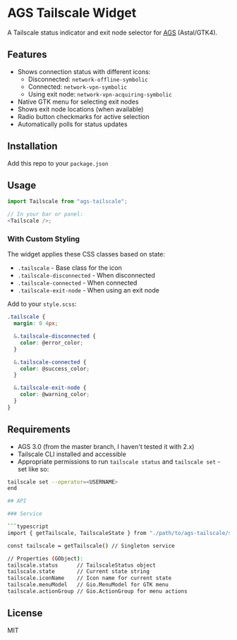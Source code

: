 # AGS Tailscale Widget

A Tailscale status indicator and exit node selector for [AGS](https://github.com/Aylur/ags) (Astal/GTK4).

## Features

- Shows connection status with different icons:
  - Disconnected: `network-offline-symbolic`
  - Connected: `network-vpn-symbolic`
  - Using exit node: `network-vpn-acquiring-symbolic`
- Native GTK menu for selecting exit nodes
- Shows exit node locations (when available)
- Radio button checkmarks for active selection
- Automatically polls for status updates

## Installation

Add this repo to your `package.json`

## Usage

```typescript
import Tailscale from "ags-tailscale";

// In your bar or panel:
<Tailscale />;
```

### With Custom Styling

The widget applies these CSS classes based on state:

- `.tailscale` - Base class for the icon
- `.tailscale-disconnected` - When disconnected
- `.tailscale-connected` - When connected
- `.tailscale-exit-node` - When using an exit node

Add to your `style.scss`:

```scss
.tailscale {
  margin: 0 4px;

  &.tailscale-disconnected {
    color: @error_color;
  }

  &.tailscale-connected {
    color: @success_color;
  }

  &.tailscale-exit-node {
    color: @warning_color;
  }
}
```

## Requirements

- AGS 3.0 (from the master branch, I haven't tested it with 2.x)
- Tailscale CLI installed and accessible
- Appropriate permissions to run `tailscale status` and `tailscale set` - set like so:

````bash
tailscale set --operator=<USERNAME>
end

## API

### Service

```typescript
import { getTailscale, TailscaleState } from "./path/to/ags-tailscale/src/service"

const tailscale = getTailscale() // Singleton service

// Properties (GObject):
tailscale.status      // TailscaleStatus object
tailscale.state       // Current state string
tailscale.iconName    // Icon name for current state
tailscale.menuModel   // Gio.MenuModel for GTK menu
tailscale.actionGroup // Gio.ActionGroup for menu actions
````

## License

MIT
